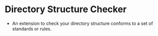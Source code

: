 # Directory Structure Checker 

- An extension to check your directory structure conforms to a set of standards or rules.
